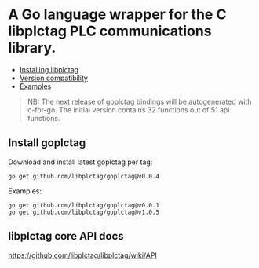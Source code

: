 # A Go language wrapper for the C libplctag PLC communications library.

- [Installing libplctag](docs/installing-libplctag.md)
- [Version compatibility](docs/version-compatibility.md)
- [Examples](examples/README.md)

> NB: The next release of goplctag bindings will be autogenerated with c-for-go. The initial version contains 32 functions out of 51 api functions.

## Install goplctag

Download and install latest goplctag per tag:

```
go get github.com/libplctag/goplctag@v0.0.4
```

Examples:

```
go get github.com/libplctag/goplctag@v0.0.1
go get github.com/libplctag/goplctag@v1.0.5
```

## libplctag core API docs

https://github.com/libplctag/libplctag/wiki/API

